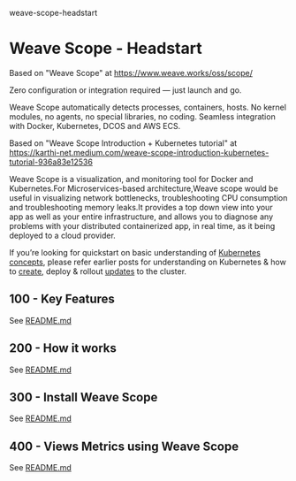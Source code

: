 weave-scope-headstart
# Weave Scope - Headstart

Based on "Weave Scope" at https://www.weave.works/oss/scope/

Zero configuration or integration required — just launch and go.

Weave Scope automatically detects processes, containers, hosts. No kernel modules, no agents, no special libraries, no coding. Seamless integration with Docker, Kubernetes, DCOS and AWS ECS.

Based on "Weave Scope Introduction + Kubernetes tutorial" at https://karthi-net.medium.com/weave-scope-introduction-kubernetes-tutorial-936a83e12536

Weave Scope is a visualization, and monitoring tool for Docker and Kubernetes.For Microservices-based architecture,Weave scope would be useful in visualizing network bottlenecks, troubleshooting CPU consumption and troubleshooting memory leaks.It provides a top down view into your app as well as your entire infrastructure, and allows you to diagnose any problems with your distributed containerized app, in real time, as it being deployed to a cloud provider.

If you’re looking for quickstart on basic understanding of [Kubernetes concepts](http://www.upnxtblog.com/index.php/2017/11/13/kubernetes-platform-intro-key-concepts/), please refer earlier posts for understanding on Kubernetes & how to [create](http://www.upnxtblog.com/index.php/2017/11/17/how-to-kubernetes-create-simple-cluster-deploy-app/), deploy & rollout [updates](http://www.upnxtblog.com/index.php/2017/11/20/kubernetes-tutorial-scale-perform-updates-app/) to the cluster.

## 100 - Key Features
See [README.md](./100/README.md)

## 200 - How it works
See [README.md](./200/README.md)

## 300 - Install Weave Scope
See [README.md](./300/README.md)

## 400 - Views Metrics using Weave Scope
See [README.md](./400/README.md)

